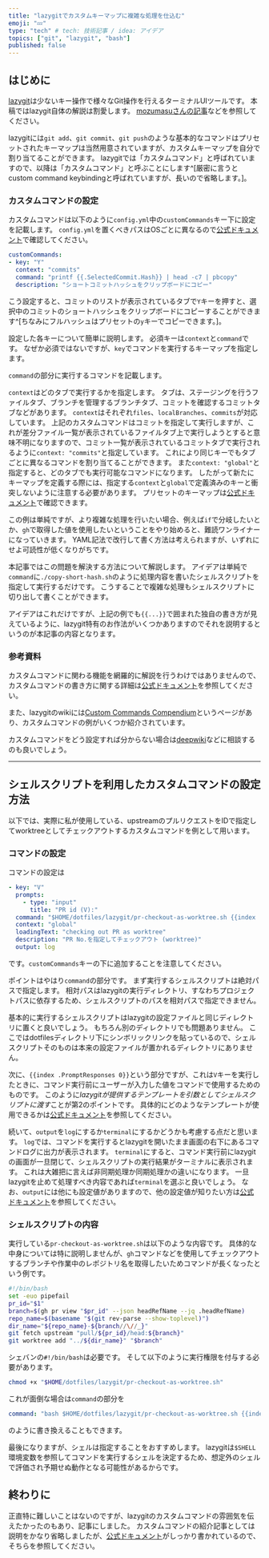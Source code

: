 ```yaml
---
title: "lazygitでカスタムキーマップに複雑な処理を仕込む"
emoji: "💤"
type: "tech" # tech: 技術記事 / idea: アイデア
topics: ["git", "lazygit", "bash"]
published: false
---
```


## はじめに

[lazygit](https://github.com/jesseduffield/lazygit)は少ないキー操作で様々なGit操作を行えるターミナルUIツールです。
本稿ではlazygit自体の解説は割愛します。
[mozumasuさんの記事](<https://zenn.dev/mozumasu/articles/mozumasu-lazy-git#git%E7%AE%A1%E7%90%86%E3%82%92%E7%B0%A1%E5%8D%98%E3%81%AB-(lazygit)>)などを参照してください。

lazygitには`git add`、`git commit`、`git push`のような基本的なコマンドはプリセットされたキーマップは当然用意されていますが、カスタムキーマップを自分で割り当てることができます。
lazygitでは「カスタムコマンド」と呼ばれていますので、以降は「カスタムコマンド」と呼ぶことにします^[厳密に言うとcustom command keybindingと呼ばれていますが、長いので省略します。]。

### カスタムコマンドの設定

カスタムコマンドは以下のように`config.yml`中の`customCommands`キー下に設定を記載します。
`config.yml`を置くべきパスはOSごとに異なるので[公式ドキュメント](https://github.com/jesseduffield/lazygit/blob/master/docs/Config.md)で確認してください。

```yaml:config.yml
customCommands:
- key: "Y"
  context: "commits"
  command: "printf {{.SelectedCommit.Hash}} | head -c7 | pbcopy"
  description: "ショートコミットハッシュをクリップボードにコピー"
```

こう設定すると、コミットのリストが表示されているタブで`Y`キーを押すと、選択中のコミットのショートハッシュをクリップボードにコピーすることができます^[ちなみにフルハッシュはプリセットの`y`キーでコピーできます。]。

設定した各キーについて簡単に説明します。
必須キーは`context`と`command`です。
なぜか必須ではないですが、`key`でコマンドを実行するキーマップを指定します。

`command`の部分に実行するコマンドを記載します。

`context`はどのタブで実行するかを指定します。
タブは、ステージングを行うファイルタブ、ブランチを管理するブランチタブ、コミットを確認するコミットタブなどがあります。
`context`はそれぞれ`files`、`localBranches`、`commits`が対応しています。
上記のカスタムコマンドはコミットを指定して実行しますが、これが差分ファイル一覧が表示されているファイルタブ上で実行しようとすると意味不明になりますので、コミット一覧が表示されているコミットタブで実行されるように`context: "commits"`と指定しています。
これにより同じキーでもタブごとに異なるコマンドを割り当てることができます。
また`context: "global"`と指定すると、どのタブでも実行可能なコマンドになります。
したがって新たにキーマップを定義する際には、指定する`context`と`global`で定義済みのキーと衝突しないように注意する必要があります。
プリセットのキーマップは[公式ドキュメント](https://github.com/jesseduffield/lazygit/blob/master/docs/keybindings/Keybindings_ja.md)で確認できます。

この例は単純ですが、より複雑な処理を行いたい場合、例えば`if`で分岐したいとか、`gh`で取得した値を使用したいということをやり始めると、難読ワンライナーになっていきます。
YAML記法で改行して書く方法は考えられますが、いずれにせよ可読性が低くなりがちです。

本記事ではこの問題を解決する方法について解説します。
アイデアは単純で`command`に`./copy-short-hash.sh`のように処理内容を書いたシェルスクリプトを指定して実行するだけです。
こうすることで複雑な処理もシェルスクリプトに切り出して書くことができます。

アイデアはこれだけですが、上記の例でも`{{...}}`で囲まれた独自の書き方が見えているように、lazygit特有のお作法がいくつかありますのでそれを説明するというのが本記事の内容となります。

### 参考資料

カスタムコマンドに関わる機能を網羅的に解説を行うわけではありませんので、カスタムコマンドの書き方に関する詳細は[公式ドキュメント](https://github.com/jesseduffield/lazygit/blob/master/docs/Custom_Command_Keybindings.md)を参照してください。

また、lazygitのwikiには[Custom Commands Compendium](https://github.com/jesseduffield/lazygit/wiki/Custom-Commands-Compendium)というページがあり、カスタムコマンドの例がいくつか紹介されています。

カスタムコマンドをどう設定すれば分からない場合は[deepwiki](https://deepwiki.com/jesseduffield/lazygit)などに相談するのも良いでしょう。

---

## シェルスクリプトを利用したカスタムコマンドの設定方法

以下では、実際に私が使用している、upstreamのプルリクエストをIDで指定してworktreeとしてチェックアウトするカスタムコマンドを例として用います。

### コマンドの設定

コマンドの設定は

```yaml:config.yml
- key: "V"
  prompts:
    - type: "input"
      title: "PR id (V):"
  command: "$HOME/dotfiles/lazygit/pr-checkout-as-worktree.sh {{index .PromptResponses 0}}"
  context: "global"
  loadingText: "checking out PR as worktree"
  description: "PR No.を指定してチェックアウト (worktree)"
  output: log
```

です。`customCommands`キーの下に追加することを注意してください。

ポイントはやはり`command`の部分です。
まず実行するシェルスクリプトは絶対パスで指定します。
相対パスはlazygitの実行ディレクトリ、すなわちプロジェクトパスに依存するため、シェルスクリプトのパスを相対パスで指定できません。

基本的に実行するシェルスクリプトはlazygitの設定ファイルと同じディレクトリに置くと良いでしょう。
もちろん別のディレクトリでも問題ありません。
ここではdotfilesディレクトリ下にシンボリックリンクを貼っているので、シェルスクリプトそのものは本来の設定ファイルが置かれるディレクトリにありません。

次に、`{{index .PromptResponses 0}}`という部分ですが、これは`V`キーを実行したときに、コマンド実行前にユーザーが入力した値をコマンドで使用するためのものです。
このように*lazygitが提供するテンプレートを引数としてシェルスクリプトに渡す*ことが第2のポイントです。
具体的にどのようなテンプレートが使用できるかは[公式ドキュメント](https://github.com/jesseduffield/lazygit/blob/master/docs/Custom_Command_Keybindings.md#placeholder-values)を参照してください。

続いて、`output`を`log`にするか`terminal`にするかどうかも考慮する点だと思います。
`log`では、コマンドを実行するとlazygitを開いたまま画面の右下にあるコマンドログに出力が表示されます。
`terminal`にすると、コマンド実行前にlazygitの画面が一旦閉じて、シェルスクリプトの実行結果がターミナルに表示されます。
これは大雑把に言えば非同期処理か同期処理かの違いになります。
一旦lazygitを止めて処理すべき内容であれば`terminal`を選ぶと良いでしょう。
なお、`output`には他にも設定値がありますので、他の設定値が知りたい方は[公式ドキュメント](https://github.com/jesseduffield/lazygit/blob/master/docs/Custom_Command_Keybindings.md)を参照してください。

### シェルスクリプトの内容

実行している`pr-checkout-as-worktree.sh`は以下のような内容です。
具体的な中身については特に説明しませんが、`gh`コマンドなどを使用してチェックアウトするブランチや作業中のレポジトリ名を取得したいためコマンドが長くなったという例です。

```bash
#!/bin/bash
set -euo pipefail
pr_id="$1"
branch=$(gh pr view "$pr_id" --json headRefName --jq .headRefName)
repo_name=$(basename "$(git rev-parse --show-toplevel)")
dir_name="${repo_name}-${branch//\//_}"
git fetch upstream "pull/${pr_id}/head:${branch}"
git worktree add "../${dir_name}" "$branch"
```

シェバンの`#!/bin/bash`は必要です。
そして以下のように実行権限を付与する必要があります。

```bash
chmod +x "$HOME/dotfiles/lazygit/pr-checkout-as-worktree.sh"
```

これが面倒な場合は`command`の部分を

```yaml
command: "bash $HOME/dotfiles/lazygit/pr-checkout-as-worktree.sh {{index .PromptResponses 0}}"
```

のように書き換えることもできます。

最後になりますが、シェルは指定することをおすすめします。
lazygitは`$SHELL`環境変数を参照してコマンドを実行するシェルを決定するため、想定外のシェルで評価され予期せぬ動作となる可能性があるからです。

## 終わりに

正直特に難しいことはないのですが、lazygitのカスタムコマンドの雰囲気を伝えたかったのもあり、記事にしました。
カスタムコマンドの紹介記事としては説明をかなり省略しましたが、[公式ドキュメント](https://github.com/jesseduffield/lazygit/blob/master/docs/Custom_Command_Keybindings.md)がしっかり書かれているので、そちらを参照してください。
